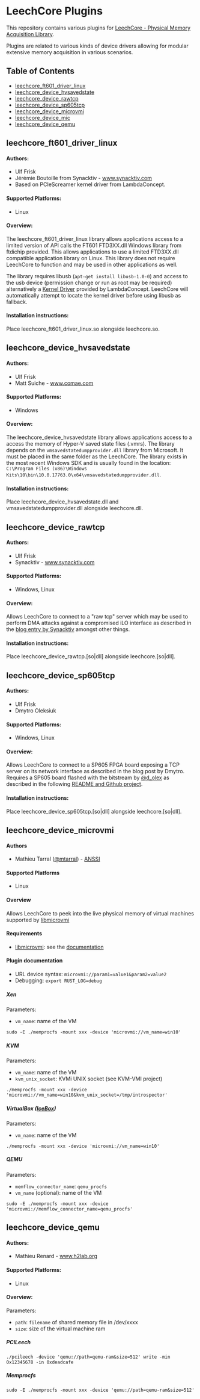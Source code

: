 LeechCore Plugins
===============================
This repository contains various plugins for [LeechCore - Physical Memory Acquisition Library](https://github.com/ufrisk/LeechCore).

Plugins are related to various kinds of device drivers allowing for modular extensive memory acquisition in various scenarios.

## Table of Contents

- [leechcore_ft601_driver_linux](#leechcore_ft601_driver_linux)
- [leechcore_device_hvsavedstate](#leechcore_device_hvsavedstate)
- [leechcore_device_rawtcp](#leechcore_device_rawtcp)
- [leechcore_device_sp605tcp](#leechcore_device_sp605tcp)
- [leechcore_device_microvmi](#leechcore_device_microvmi)
- [leechcore_device_mic](#leechcore_device_microvmi)
- [leechcore_device_qemu](#leechcore_device_qemu)

## leechcore_ft601_driver_linux

#### Authors:
- Ulf Frisk
- Jérémie Boutoille from Synacktiv - www.synacktiv.com
- Based on PCIeScreamer kernel driver from LambdaConcept.

#### Supported Platforms:
- Linux

#### Overview:
The leechcore_ft601_driver_linux library allows applications access to a limited version of API calls the FT601 FTD3XX.dll Windows library from ftdichip provided. This allows applications to use a limited FTD3XX.dll compatible application library on Linux. This library does not require LeechCore to function and may be used in other applications as well.

The library requires libusb (`apt-get install libusb-1.0-0`) and access to the usb device (permission change or run as root may be required) alternatively a [Kernel Driver](https://github.com/lambdaconcept/ft60x_driver) provided by LambdaConcept. LeechCore will automatically attempt to locate the kernel driver before using libusb as fallback.

#### Installation instructions:
Place leechcore_ft601_driver_linux.so alongside leechcore.so.



## leechcore_device_hvsavedstate

#### Authors:
- Ulf Frisk
- Matt Suiche - www.comae.com

#### Supported Platforms:
- Windows

#### Overview:
The leechcore_device_hvsavedstate library allows applications access to a access the memory of Hyper-V saved state files (.vmrs). The library depends on the `vmsavedstatedumpprovider.dll` library from Microsoft. It must be placed in the same folder as the LeechCore. The library exists in the most recent Windows SDK and is usually found in the location: `C:\Program Files (x86)\Windows Kits\10\bin\10.0.17763.0\x64\vmsavedstatedumpprovider.dll`.

#### Installation instructions:
Place leechcore_device_hvsavedstate.dll and vmsavedstatedumpprovider.dll alongside leechcore.dll.



## leechcore_device_rawtcp

#### Authors:
- Ulf Frisk
- Synacktiv - www.synacktiv.com

#### Supported Platforms:
- Windows, Linux

#### Overview:
Allows LeechCore to connect to a "raw tcp" server which may be used to perform DMA attacks against a compromised iLO interface as described in the [blog entry by Synacktiv](https://www.synacktiv.com/posts/exploit/using-your-bmc-as-a-dma-device-plugging-pcileech-to-hpe-ilo-4.html) amongst other things.

#### Installation instructions:
Place leechcore_device_rawtcp.[so|dll] alongside leechcore.[so|dll].



## leechcore_device_sp605tcp

#### Authors:
- Ulf Frisk
- Dmytro Oleksiuk

#### Supported Platforms:
- Windows, Linux

#### Overview:
Allows LeechCore to connect to a SP605 FPGA board exposing a TCP server on its network interface as described in the blog post by Dmytro. Requires a SP605 board flashed with the bitstream by [@d_olex](https://twitter.com/d_olex) as described in the following [README and Github project](https://github.com/Cr4sh/s6_pcie_microblaze).

#### Installation instructions:
Place leechcore_device_sp605tcp.[so|dll] alongside leechcore.[so|dll].


## leechcore_device_microvmi

#### Authors
- Mathieu Tarral ([@mtarral](https://github.com/mtarral)) - [ANSSI](https://www.ssi.gouv.fr/)

#### Supported Platforms
- Linux

#### Overview

Allows LeechCore to peek into the live physical memory of virtual machines
supported by [libmicrovmi](https://wenzel.github.io/libmicrovmi/reference/drivers.html)

#### Requirements

- [libmicrovmi](https://github.com/Wenzel/libmicrovmi): see the [documentation](https://wenzel.github.io/libmicrovmi/tutorial/installation.html)

#### Plugin documentation

- URL device syntax: `microvmi://param1=value1&param2=value2`
- Debugging: `export RUST_LOG=debug`

##### Xen

Parameters:
- `vm_name`: name of the VM

~~~
sudo -E ./memprocfs -mount xxx -device 'microvmi://vm_name=win10'
~~~

##### KVM

Parameters:
- `vm_name`: name of the VM
- `kvm_unix_socket`: KVMi UNIX socket  (see KVM-VMI project)

~~~
./memprocfs -mount xxx -device 'microvmi://vm_name=win10&kvm_unix_socket=/tmp/introspector'
~~~

##### VirtualBox ([IceBox](https://github.com/thalium/icebox))

Parameters:
- `vm_name`: name of the VM

~~~
./memprocfs -mount xxx -device 'microvmi://vm_name=win10'
~~~

##### QEMU

Parameters:
- `memflow_connector_name`: `qemu_procfs`
- `vm_name` (optional): name of the VM

~~~
sudo -E ./memprocfs -mount xxx -device 'microvmi://memflow_connector_name=qemu_procfs'
~~~


## leechcore_device_qemu

#### Authors:
- Mathieu Renard - www.h2lab.org

#### Supported Platforms:
- Linux

#### Overview:

Parameters:
- `path`: `filename` of shared memory file in /dev/xxxx
- `size`:  size of the virtual machine ram

##### PCILeech
~~~
./pcileech -device 'qemu://path=qemu-ram&size=512' write -min 0x12345678 -in 0xdeadcafe
~~~

##### Memprocfs
~~~
sudo -E ./memprocfs -mount xxx -device 'qemu://path=qemu-ram&size=512'
~~~



